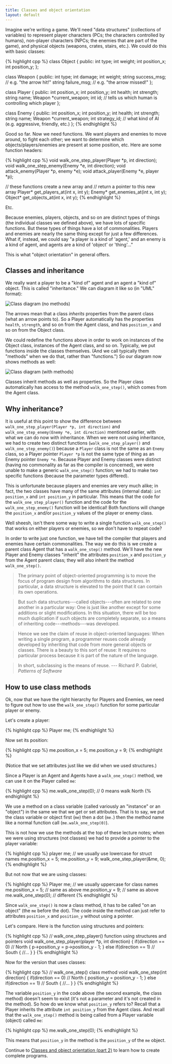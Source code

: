 ```yaml
---
title: Classes and object orientation
layout: default
---
```


Imagine we're writing a game. We'll need "data structures"
(collections of variables) to represent player characters (PCs; the
characters controlled by humans), non-player characters (NPCs; the
enemies that are part of the game), and physical objects (weapons,
crates, stairs, etc.). We could do this with basic classes:

{% highlight cpp %}
class Object
{
public:
    int type;
    int weight;
    int position_x;
    int position_y;
};

class Weapon
{
public:
    int type;
    int damage;
    int weight;
    string success_msg; // e.g. "the arrow hit!"
    string failure_msg; // e.g. "the arrow missed!"
};

class Player
{
public:
    int position_x;
    int position_y;
    int health;
    int strength;
    string name;
    Weapon *current_weapon;
    int id; // tells us which human is controlling which player
};

class Enemy
{
public:
    int position_x;
    int position_y;
    int health;
    int strength;
    string name;
    Weapon *current_weapon;
    int strategy_id; // what kind of AI (e.g. aggressive, friendly, etc.)
};
{% endhighlight %}

Good so far. Now we need functions. We want players and enemies to
move around, to fight each other; we want to determine which
objects/players/enemies are present at some position, etc. Here are
some function headers:

{% highlight cpp %}
void walk_one_step_player(Player *p, int direction);
void walk_one_step_enemy(Enemy *e, int direction);
void attack_enemy(Player *p, enemy *e);
void attack_player(Enemy *e, player *p);

// these functions create a new array and
// return a pointer to this new array
Player* get_players_at(int x, int y);
Enemy* get_enemies_at(int x, int y);
Object* get_objects_at(int x, int y);
{% endhighlight %}

Etc.

Because enemies, players, objects, and so on are distinct types of
things (the individual classes we defined above), we have lots of
specific functions. But these types of things have a lot of
commonalities. Players and enemies are nearly the same thing except
for just a few differences. What if, instead, we could say "a player
is a kind of 'agent,' and an enemy is a kind of agent, and agents are
a kind of 'object' or 'thing'..."

This is what "object orientation" in general offers.

## Classes and inheritance

We really want a player to be a "kind of" agent and an agent a "kind
of" object. This is called "inheritance." We can diagram it like so
(in "UML" format):

![Class diagram (no methods)](/images/class-diagram-no-methods.png "Class diagram (no methods)")

The arrows mean that a class *inherits* properties from the parent
class (what an arrow points to). So a Player automatically has the
properties `health`, `strength`, and so on from the Agent class, and
has `position_x` and so on from the Object class.

We could redefine the functions above in order to work on instances of
the Object class, instances of the Agent class, and so on. Typically,
we put functions inside the classes themselves. (And we call typically
them "methods" when we do that, rather than "functions.") So our
diagram now shows methods as well:

![Class diagram (with methods)](/images/class-diagram-methods.png "Class diagram (with methods)")

Classes inherit methods as well as properties. So the Player class
automatically has access to the method `walk_one_step()`, which comes
from the Agent class.

## Why inheritance?

It is useful at this point to show the difference between
`walk_one_step_player(Player *p, int direction)` and
`walk_one_step_enemy(Enemy *e, int direction)` mentioned earlier, with
what we can do now with inheritance. When we were not using
inheritance, we had to create two distinct functions
(`walk_one_step_player()` and `walk_one_step_enemy()`) because a
`Player` class is not the same as an `Enemy` class, so a
Player pointer `Player *p` is not the same type of thing as an Enemy
pointer `Enemy *e`. Because Player and Enemy classes were distinct
(having no commonality as far as the compiler is concerned), we were
unable to make a generic `walk_one_step()` function; we had to make
two specific functions (because the parameter types differed).

This is unfortunate because players and enemies are very much alike;
in fact, the two classes have many of the same attributes (internal
data): `int position_x` and `int position_y` in particular. This means
that the code for the `walk_one_step_player()` function and the code
for the `walk_one_step_enemy()` function will be identical! Both
functions will change the `position_x` and/or `position_y` values of
the player or enemy class.

Well sheesh, isn't there some way to write a single function
`walk_one_step()` that works on either players or enemies, so we don't
have to repeat code?

In order to write just one function, we have tell the compiler that
players and enemies have certain commonalities. The way we do this is
we create a parent class Agent that has a `walk_one_step()` method.
We'll have the new Player and Enemy classes "inherit" the attributes
`position_x` and `position_y` from the Agent parent class; they will
also inherit the method `walk_one_step()`.

> The primary point of object-oriented programming is to move the
> focus of program design from algorithms to data structures. In
> particular, a data structure is elevated to the point that it can
> contain its own operations.

> But such data structures---called objects---often are related to one
> another in a particular way: One is just like another except for
> some additions or slight modifications. In this situation, there
> will be too much duplication if such objects are completely
> separate, so a means of inheriting code---methods---was developed.

> Hence we see the claim of reuse in object-oriented languages: When
> writing a single program, a programmer reuses code already developed
> by inheriting that code from more general objects or classes. There
> is a beauty to this sort of reuse: It requires no particular process
> because it is part of the nature of the language.

> In short, subclassing is the means of reuse. --- Richard P. Gabriel,
> *Patterns of Software*

## How to use class methods

Ok, now that we have the right hierarchy for Players and Enemies, we
need to figure out how to use the `walk_one_step()` function for some
particular player or enemy.

Let's create a player:

{% highlight cpp %}
Player me;
{% endhighlight %}

Now set its position:

{% highlight cpp %}
me.position_x = 5;
me.position_y = 9;
{% endhighlight %}

(Notice that we set attributes just like we did when we used
structures.)

Since a Player is an Agent and Agents have a `walk_one_step()` method,
we can use it on the Player called `me`:

{% highlight cpp %}
me.walk_one_step(0); // 0 means walk North
{% endhighlight %}

We use a method on a class variable (called variously an "instance" or
an "object") in the same we that we get or set attributes. That is to
say, we put the class variable or object first (`me`) then a dot
(`me.`) then the method name like a normal function call
(`me.walk_one_step(0)`).

This is not how we use the methods at the top of these lecture notes;
when we were using structures (not classes) we had to provide a
pointer to the player variable:

{% highlight cpp %}
player me; // we usually use lowercase for struct names
me.position_x = 5;
me.position_y = 9;
walk_one_step_player(&me, 0);
{% endhighlight %}

But not now that we are using classes:

{% highlight cpp %}
Player me; // we usually uppercase for class names
me.position_x = 5; // same as above
me.position_y = 9; // same as above
me.walk_one_step(0); // different
{% endhighlight %}

Since `walk_one_step()` is now a class method, it has to be called "on an
object" (the `me` before the dot). The code inside the method can just refer to
attributes `position_x` and `position_y` without using a pointer.

Let's compare. Here is the function using structures and pointers:

{% highlight cpp %}
// walk_one_step_player() function using structures and pointers
void walk_one_step_player(player *p, int direction)
{
    if(direction == 0) // North
    {
        p->position_y = p->position_y - 1;
    }
    else if(direction == 1) // South
    {
    //...
    }
}
{% endhighlight %}

Now for the version that uses classes:

{% highlight cpp %}
// walk_one_step() class method
void walk_one_step(int direction)
{
    if(direction == 0) // North
    {
        position_y = position_y - 1;
    }
    else if(direction == 1) // South
    {
    //...
    }
}
{% endhighlight %}

The variable `position_y` in the code above (the second example, the class
method) doesn't seem to exist (it's not a parameter and it's not created in the
method). So how do we know what `position_y` refers to? Recall that a Player
inherits the attribute `int position_y` from the Agent class. And recall that
the `walk_one_step()` method is being called from a Player variable (object)
called `me`:

{% highlight cpp %}
me.walk_one_step(0);
{% endhighlight %}

This means that `position_y` in the method is the `position_y` of the `me`
object.

Continue to [Classes and object orientation (part
2)](/lecture/classes-and-object-orientation-2.html) to learn how to create
complete programs.

